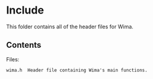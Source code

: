 Include
=======

This folder contains all of the header files for Wima.

Contents
--------

Files:

	wima.h  Header file containing Wima's main functions.

